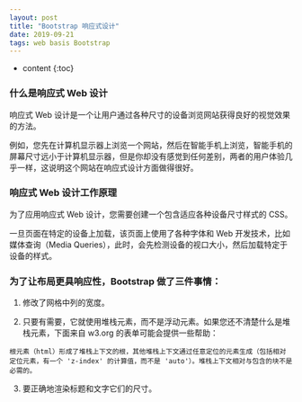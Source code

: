 ```yaml
---
layout: post
title: "Bootstrap 响应式设计"
date: 2019-09-21 
tags: web basis Bootstrap
---
```







* content
{:toc}






### 什么是响应式 Web 设计
响应式 Web 设计是一个让用户通过各种尺寸的设备浏览网站获得良好的视觉效果的方法。

例如，您先在计算机显示器上浏览一个网站，然后在智能手机上浏览，智能手机的屏幕尺寸远小于计算机显示器，但是你却没有感觉到任何差别，两者的用户体验几乎一样，这说明这个网站在响应式设计方面做得很好。

### 响应式 Web 设计工作原理
为了应用响应式 Web 设计，您需要创建一个包含适应各种设备尺寸样式的 CSS。

一旦页面在特定的设备上加载，该页面上使用了各种字体和 Web 开发技术，比如媒体查询（Media Queries），此时，会先检测设备的视口大小，然后加载特定于设备的样式。


### 为了让布局更具响应性，Bootstrap 做了三件事情：

1. 修改了网格中列的宽度。

2. 只要有需要，它就使用堆栈元素，而不是浮动元素。如果您还不清楚什么是堆栈元素，下面来自 w3.org 的表单可能会提供一些帮助：
```
根元素（html）形成了堆栈上下文的根，其他堆栈上下文通过任意定位的元素生成（包括相对定位元素，有一个 'z-index' 的计算值，而不是 'auto'）。堆栈上下文相对与包含的块不是必需的。
```

3. 要正确地渲染标题和文字它们的尺寸。